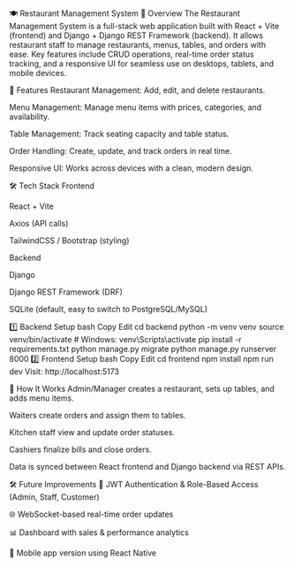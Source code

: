 🍽️ Restaurant Management System
📌 Overview
The Restaurant Management System is a full-stack web application built with React + Vite (frontend) and Django + Django REST Framework (backend).
It allows restaurant staff to manage restaurants, menus, tables, and orders with ease.
Key features include CRUD operations, real-time order status tracking, and a responsive UI for seamless use on desktops, tablets, and mobile devices.

🚀 Features
Restaurant Management: Add, edit, and delete restaurants.

Menu Management: Manage menu items with prices, categories, and availability.

Table Management: Track seating capacity and table status.

Order Handling: Create, update, and track orders in real time.

Responsive UI: Works across devices with a clean, modern design.

🛠 Tech Stack
Frontend

React + Vite

Axios (API calls)

TailwindCSS / Bootstrap (styling)

Backend

Django

Django REST Framework (DRF)

SQLite (default, easy to switch to PostgreSQL/MySQL)


1️⃣ Backend Setup
bash
Copy
Edit
cd backend
python -m venv venv
source venv/bin/activate  # Windows: venv\Scripts\activate
pip install -r requirements.txt
python manage.py migrate
python manage.py runserver 8000
2️⃣ Frontend Setup
bash
Copy
Edit
cd frontend
npm install
npm run dev
Visit: http://localhost:5173

🔄 How It Works
Admin/Manager creates a restaurant, sets up tables, and adds menu items.

Waiters create orders and assign them to tables.

Kitchen staff view and update order statuses.

Cashiers finalize bills and close orders.

Data is synced between React frontend and Django backend via REST APIs.

🛠 Future Improvements
🔐 JWT Authentication & Role-Based Access (Admin, Staff, Customer)

🌐 WebSocket-based real-time order updates

📊 Dashboard with sales & performance analytics

📱 Mobile app version using React Native

